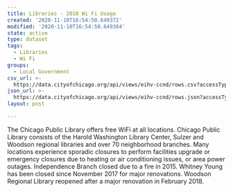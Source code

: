 ```yaml
---
title: Libraries - 2018 Wi Fi Usage
created: '2020-11-10T16:54:50.649372'
modified: '2020-11-10T16:54:50.649384'
state: active
type: dataset
tags:
  - Libraries
  - Wi Fi
groups:
  - Local Government
csv_url: >-
  https://data.cityofchicago.org/api/views/eihv-ccnd/rows.csv?accessType=DOWNLOAD
json_url: >-
  https://data.cityofchicago.org/api/views/eihv-ccnd/rows.json?accessType=DOWNLOAD
layout: post

---
```

The Chicago Public Library offers free WiFi at all locations. Chicago Public Library consists of the Harold Washington Library Center, Sulzer and Woodson regional libraries and over 70 neighborhood branches. Many locations experience sporadic closures to perform facilities upgrade or emergency closures due to heating or air conditioning issues, or area power outages. Independence Branch closed due to a fire in 2015. Whitney Young has been closed since November 2017 for major renovations. Woodson Regional Library reopened after a major renovation in February 2018.
